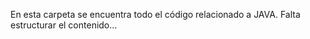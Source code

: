 En esta carpeta se encuentra todo el código relacionado a JAVA.
    Falta estructurar el contenido...